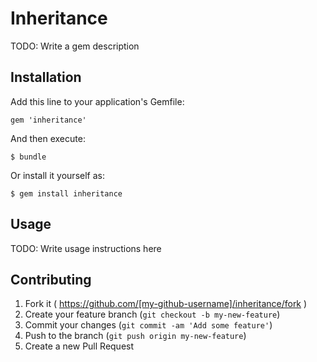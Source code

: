 # Inheritance

TODO: Write a gem description

## Installation

Add this line to your application's Gemfile:

    gem 'inheritance'

And then execute:

    $ bundle

Or install it yourself as:

    $ gem install inheritance

## Usage

TODO: Write usage instructions here

## Contributing

1. Fork it ( https://github.com/[my-github-username]/inheritance/fork )
2. Create your feature branch (`git checkout -b my-new-feature`)
3. Commit your changes (`git commit -am 'Add some feature'`)
4. Push to the branch (`git push origin my-new-feature`)
5. Create a new Pull Request
